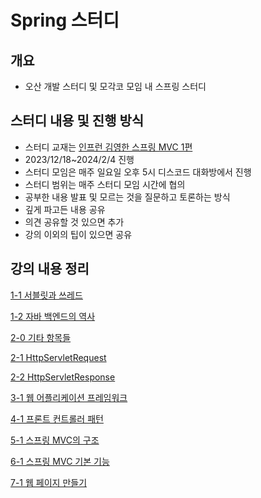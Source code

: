 # Spring 스터디

## 개요

- 오산 개발 스터디 및 모각코 모임 내 스프링 스터디

## 스터디 내용 및 진행 방식

- 스터디 교재는 [인프런 김영한 스프링 MVC 1편](https://www.inflearn.com/course/%EC%8A%A4%ED%94%84%EB%A7%81-mvc-1/dashboard)
- 2023/12/18~2024/2/4 진행
- 스터디 모임은 매주 일요일 오후 5시 디스코드 대화방에서 진행
- 스터디 범위는 매주 스터디 모임 시간에 협의
- 공부한 내용 발표 및 모르는 것을 질문하고 토론하는 방식
- 깊게 파고든 내용 공유
- 의견 공유할 것 있으면 추가
- 강의 이외의 팁이 있으면 공유

## 강의 내용 정리

[1-1 서블릿과 쓰레드](https://www.notion.so/1-1-4e52dba9f42c48ca87211489f43f5fa4?pvs=21)

[1-2 자바 백엔드의 역사](https://www.notion.so/1-2-b21c6cfefcd1463db4e63d25bc885557?pvs=21)

[2-0 기타 항목들](https://www.notion.so/2-0-172afa21dab049369e234333b1d0a324?pvs=21)

[2-1 HttpServletRequest](https://www.notion.so/2-1-HttpServletRequest-8aaf69101814439d9186868935439c29?pvs=21)

[2-2 HttpServletResponse](https://www.notion.so/2-2-HttpServletResponse-9700a3146fa34b68847019f875a17f4c?pvs=21)

[3-1 웹 어플리케이션 프레임워크](https://www.notion.so/3-1-ec82f960e0e547d2a0407c59f33f806a?pvs=21)

[4-1 프론트 컨트롤러 패턴](https://www.notion.so/4-1-d77984544e6240c1a86b238ef2e5f3dd?pvs=21)

[5-1 스프링 MVC의 구조](https://www.notion.so/5-1-MVC-c95d895b607745ed829b8d78dfa1978e?pvs=21)

[6-1 스프링 MVC 기본 기능](https://www.notion.so/6-1-MVC-80192aa700c1433fa1672d53a5bb62c8?pvs=21)

[7-1 웹 페이지 만들기](https://www.notion.so/7-1-585ffdcf0211484a875876a49b2a8176?pvs=21)

